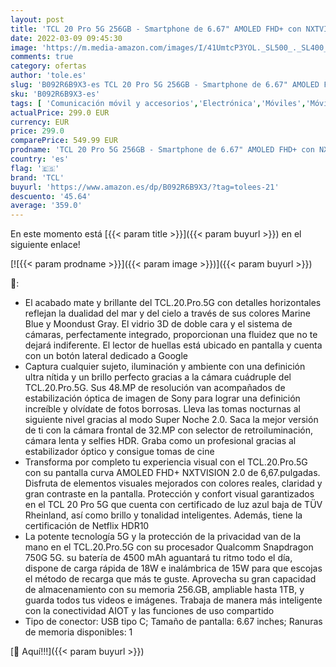 ```yaml
---
layout: post
title: 'TCL 20 Pro 5G 256GB - Smartphone de 6.67" AMOLED FHD+ con NXTVISION  Snapdragon 750G 5G  6GB/256GB Ampliable MicroSD  Dual SIM  Cámaras 48MP+16MP+5MP+2MP  Batería 4500mAh  Android 11  Gris'
date: 2022-03-09 09:45:30
image: 'https://m.media-amazon.com/images/I/41UmtcP3YOL._SL500_._SL400_.jpg'
comments: true
category: ofertas
author: 'tole.es'
slug: 'B092R6B9X3-es TCL 20 Pro 5G 256GB - Smartphone de 6.67" AMOLED FHD+ con...'
sku: 'B092R6B9X3-es'
tags: [ 'Comunicación móvil y accesorios','Electrónica','Móviles','Móviles y smartphones libres','android','tcl', ]
actualPrice: 299.0 EUR
currency: EUR
price: 299.0
comparePrice: 549.99 EUR
prodname: 'TCL 20 Pro 5G 256GB - Smartphone de 6.67" AMOLED FHD+ con NXTVISION  Snapdragon 750G 5G  6GB/256GB Ampliable MicroSD  Dual SIM  Cámaras 48MP+16MP+5MP+2MP  Batería 4500mAh  Android 11  Gris'
country: 'es'
flag: '🇪🇸'
brand: 'TCL'
buyurl: 'https://www.amazon.es/dp/B092R6B9X3/?tag=tolees-21'
descuento: '45.64'
average: '359.0'
---
```


En este momento está [{{< param title >}}]({{< param buyurl >}}) en el siguiente enlace!

[![{{< param prodname >}}]({{< param image >}})]({{< param buyurl >}})

🔎:

- El acabado mate y brillante del TCL.20.Pro.5G con detalles horizontales reflejan la dualidad del mar y del cielo a través de sus colores Marine Blue y Moondust Gray. El vidrio 3D de doble cara y el sistema de cámaras, perfectamente integrado, proporcionan una fluidez que no te dejará indiferente. El lector de huellas está ubicado en pantalla y cuenta con un botón lateral dedicado a Google
- Captura cualquier sujeto, iluminación y ambiente con una definición ultra nítida y un brillo perfecto gracias a la cámara cuádruple del TCL.20.Pro.5G. Sus 48.MP de resolución van acompañados de estabilización óptica de imagen de Sony para lograr una definición increíble y olvídate de fotos borrosas. Lleva las tomas nocturnas al siguiente nivel gracias al modo Super Noche 2.0. Saca la mejor versión de ti con la cámara frontal de 32.MP con selector de retroiluminación, cámara lenta y selfies HDR. Graba como un profesional gracias al estabilizador óptico y consigue tomas de cine
- Transforma por completo tu experiencia visual con el TCL.20.Pro.5G con su pantalla curva AMOLED FHD+ NXTVISION 2.0 de 6,67.pulgadas. Disfruta de elementos visuales mejorados con colores reales, claridad y gran contraste en la pantalla. Protección y confort visual garantizados en el TCL 20 Pro 5G que cuenta con certificado de luz azul baja de TÜV Rheinland, así como brillo y tonalidad inteligentes. Además, tiene la certificación de Netflix HDR10
- La potente tecnología 5G y la protección de la privacidad van de la mano en el TCL.20.Pro.5G con su procesador Qualcomm Snapdragon 750G 5G. su batería de 4500 mAh aguantará tu ritmo todo el día, dispone de carga rápida de 18W e inalámbrica de 15W para que escojas el método de recarga que más te guste. Aprovecha su gran capacidad de almacenamiento con su memoria 256.GB, ampliable hasta 1TB, y guarda todos tus videos e imágenes. Trabaja de manera más inteligente con la conectividad AIOT y las funciones de uso compartido
- Tipo de conector: USB tipo C; Tamaño de pantalla: 6.67 inches; Ranuras de memoria disponibles: 1

[🛒 Aquí!!!]({{< param buyurl >}})
